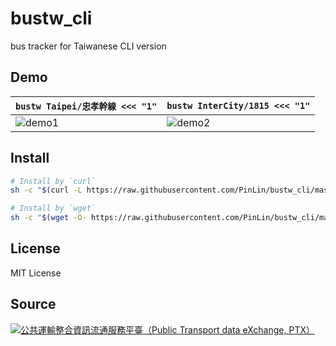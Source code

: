 # bustw_cli
bus tracker for Taiwanese CLI version

## Demo

| `bustw Taipei/忠孝幹線 <<< "1"`         | `bustw InterCity/1815 <<< "1"`          |
| --------------------------------------- | --------------------------------------- |
| ![demo1](https://imgur.com/fzu6uG3.png) | ![demo2](https://imgur.com/my21Qy8.png) |

## Install
```bash
# Install by `curl`
sh -c "$(curl -L https://raw.githubusercontent.com/PinLin/bustw_cli/master/install.sh)"

# Install by `wget`
sh -c "$(wget -O- https://raw.githubusercontent.com/PinLin/bustw_cli/master/install.sh)"
```

## License
MIT License

## Source
[![公共運輸整合資訊流通服務平臺（Public Transport data eXchange, PTX）](https://imgur.com/wp2gOeU.png)](http://ptx.transportdata.tw/PTX)